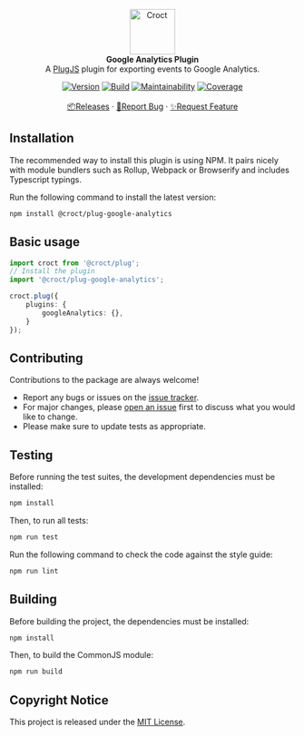 <p align="center">
    <a href="https://croct.com">
        <img src="https://cdn.croct.io/brand/logo/repo-icon-green.svg" alt="Croct" height="80"/>
    </a>
    <br />
    <strong>Google Analytics Plugin</strong>
    <br />
    A <a href="https://github.com/croct-tech/plug-js">PlugJS</a> plugin for exporting events to Google Analytics.
</p>
<p align="center">
    <a href="https://www.npmjs.com/package/@croct/plug-google-analytics"><img alt="Version" src="https://img.shields.io/npm/v/@croct/plug-google-analytics" /></a>
    <a href="https://github.com/croct-tech/plug-google-analytics-js/actions?query=workflow%3AValidations"><img alt="Build" src="https://github.com/croct-tech/plug-google-analytics-js/workflows/Validations/badge.svg" /></a>
    <a href="https://codeclimate.com/repos/5ec4422d224b7501a000afbc/maintainability"><img alt="Maintainability" src="https://api.codeclimate.com/v1/badges/2da784570594f1f11c56/maintainability" /></a>
    <a href="https://codeclimate.com/repos/5ec4422d224b7501a000afbc/test_coverage"><img alt="Coverage" src="https://api.codeclimate.com/v1/badges/2da784570594f1f11c56/test_coverage" /></a>
    <br />
    <br />
    <a href="https://github.com/croct-tech/plug-google-analytics-js/releases">📦Releases</a>
    ·
    <a href="https://github.com/croct-tech/plug-google-analytics-js/issues/new?labels=bug&template=bug-report.md">🐞Report Bug</a>
    ·
    <a href="https://github.com/croct-tech/plug-google-analytics-js/issues/new?labels=enhancement&template=feature-request.md">✨Request Feature</a>
</p>

## Installation

The recommended way to install this plugin is using NPM. It pairs nicely with module bundlers such as Rollup, Webpack or Browserify and includes Typescript typings.

Run the following command to install the latest version:

```sh
npm install @croct/plug-google-analytics
```

## Basic usage

```typescript
import croct from '@croct/plug';
// Install the plugin
import '@croct/plug-google-analytics';

croct.plug({
    plugins: {
        googleAnalytics: {},
    }
});
```

## Contributing
Contributions to the package are always welcome! 

- Report any bugs or issues on the [issue tracker](https://github.com/croct-tech/plug-google-analytics-js/issues).
- For major changes, please [open an issue](https://github.com/croct-tech/plug-google-analytics-js/issues) first to discuss what you would like to change.
- Please make sure to update tests as appropriate.

## Testing

Before running the test suites, the development dependencies must be installed:

```sh
npm install
```

Then, to run all tests:

```sh
npm run test
```

Run the following command to check the code against the style guide:

```sh
npm run lint
```

## Building

Before building the project, the dependencies must be installed:

```sh
npm install
```

Then, to build the CommonJS module:

```sh
npm run build
```

## Copyright Notice

This project is released under the [MIT License](LICENSE).
